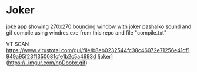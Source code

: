 # Joker
joke app showing 270x270 bouncing window with joker pashalko sound and gif
compile using windres.exe from this repo and file "compile.txt"

VT SCAN
https://www.virustotal.com/gui/file/b8eb0232544fc38c46072e71256e41df1949a95f23f1350081cfe1b2c5a4693d
<r></r>
!joker](https://i.imgur.com/npDbobx.gif)
